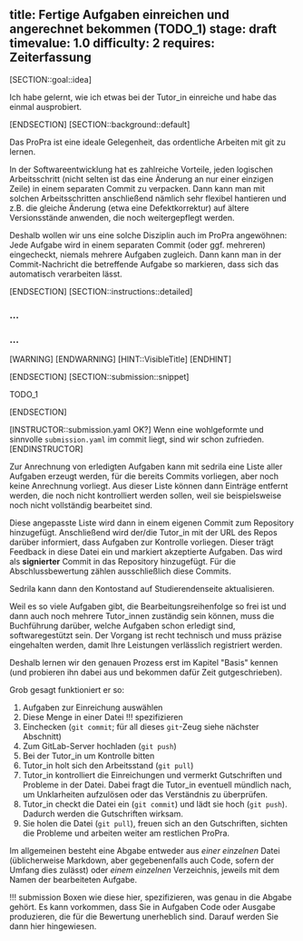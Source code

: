 title: Fertige Aufgaben einreichen und angerechnet bekommen (TODO_1)
stage: draft
timevalue: 1.0
difficulty: 2
requires: Zeiterfassung
---
[SECTION::goal::idea]

Ich habe gelernt, wie ich etwas bei der Tutor_in einreiche und habe das einmal ausprobiert.

[ENDSECTION]
[SECTION::background::default]

Das ProPra ist eine ideale Gelegenheit, das ordentliche Arbeiten mit git zu lernen.

In der Softwareentwicklung hat es zahlreiche Vorteile, jeden logischen Arbeitsschritt
(nicht selten ist das eine Änderung an nur einer einzigen Zeile)
in einem separaten Commit zu verpacken.
Dann kann man mit solchen Arbeitsschritten anschließend nämlich sehr flexibel hantieren
und z.B. die gleiche Änderung (etwa eine Defektkorrektur) auf ältere Versionsstände
anwenden, die noch weitergepflegt werden.

Deshalb wollen wir uns eine solche Disziplin auch im ProPra angewöhnen:
Jede Aufgabe wird in einem separaten Commit (oder ggf. mehreren) eingecheckt,
niemals mehrere Aufgaben zugleich.
Dann kann man in der Commit-Nachricht die betreffende Aufgabe so markieren,
dass sich das automatisch verarbeiten lässt.

[ENDSECTION]
[SECTION::instructions::detailed]

### ...

### ...

[WARNING]
[ENDWARNING]
[HINT::VisibleTitle]
[ENDHINT]

[ENDSECTION]
[SECTION::submission::snippet]

TODO_1

[ENDSECTION]

[INSTRUCTOR::submission.yaml OK?]
Wenn eine wohlgeformte und sinnvolle `submission.yaml` im commit liegt, sind wir schon zufrieden.
[ENDINSTRUCTOR]



Zur Anrechnung von erledigten Aufgaben kann mit sedrila eine Liste aller Aufgaben erzeugt
werden, für die bereits Commits vorliegen, aber noch keine Anrechnung vorliegt. Aus dieser
Liste können dann Einträge entfernt werden, die noch nicht kontrolliert werden sollen, weil
sie beispielsweise noch nicht vollständig bearbeitet sind.

Diese angepasste Liste wird dann in einem eigenen Commit zum Repository hinzugefügt.
Anschließend wird der/die Tutor\_in mit der URL des Repos darüber informiert, dass Aufgaben
zur Kontrolle vorliegen. Dieser trägt Feedback in diese Datei ein und markiert akzeptierte
Aufgaben. Das wird als **signierter** Commit in das Repository hinzugefügt. Für die
Abschlussbewertung zählen ausschließlich diese Commits.
<!-- Es gab hier mal die Idee, auch nicht angesehene Aufgaben zu bewerten.
Grundlegend gar keine schlechte Idee, aber ich würde das vermutlich einfach derart
handhaben, dass Tutor\_innen einfach 3 Feedback-Möglichkeiten haben.
Sowas wie "fehlerhaft", "okay" und "akzeptiert" oder sowas.
Ich sehe allerdings ein Problem darin, dass ohne klare Ansage, wann das gestattet ist und
in welchem Umfang, die Tutoren eher ein "Okay" geben würde, ohne die Aufgabe zu prüfen. -->

Sedrila kann dann den Kontostand auf Studierendenseite aktualisieren.



Weil es so viele Aufgaben gibt, die Bearbeitungsreihenfolge so frei ist und dann auch noch
mehrere Tutor_innen zuständig sein können, muss die Buchführung darüber, welche
Aufgaben schon erledigt sind, softwaregestützt sein.
Der Vorgang ist recht technisch und muss präzise eingehalten werden, damit Ihre Leistungen
verlässlich registriert werden.

Deshalb lernen wir den genauen Prozess erst im Kapitel "Basis" kennen (und probieren ihn dabei
aus und bekommen dafür Zeit gutgeschrieben).

Grob gesagt funktioniert er so:

1. Aufgaben zur Einreichung auswählen
2. Diese Menge in einer Datei !!! spezifizieren
3. Einchecken (`git commit`; für all dieses `git`-Zeug siehe nächster Abschnitt)
4. Zum GitLab-Server hochladen (`git push`)
5. Bei der Tutor_in um Kontrolle bitten
6. Tutor_in holt sich den Arbeitsstand (`git pull`)
7. Tutor_in kontrolliert die Einreichungen und vermerkt Gutschriften und Probleme in der Datei.
   Dabei fragt die Tutor_in eventuell mündlich nach, um Unklarheiten aufzulösen oder 
   das Verständnis zu überprüfen.
8. Tutor_in checkt die Datei ein (`git commit`) und lädt sie hoch (`git push`). 
   Dadurch werden die Gutschriften wirksam.
9. Sie holen die Datei (`git pull`), freuen sich an den Gutschriften, sichten
   die Probleme und arbeiten weiter am restlichen ProPra.

Im allgemeinen besteht eine Abgabe entweder aus _einer einzelnen_ Datei (üblicherweise
Markdown, aber gegebenenfalls auch Code, sofern der Umfang dies zulässt) oder
_einem einzelnen_ Verzeichnis, jeweils mit dem Namen der bearbeiteten Aufgabe.

!!! submission
    Boxen wie diese hier, spezifizieren, was genau in die Abgabe gehört.
    Es kann vorkommen, dass Sie in Aufgaben Code oder Ausgabe produzieren, die für die
    Bewertung unerheblich sind. Darauf werden Sie dann hier hingewiesen.

